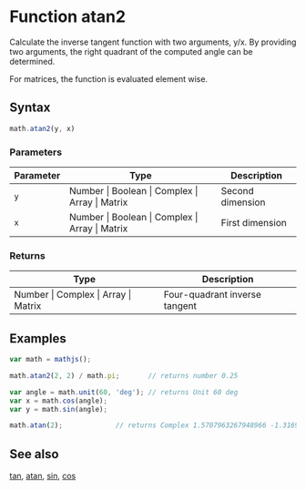 # Function atan2

Calculate the inverse tangent function with two arguments, y/x. By providing two arguments, the right quadrant of the computed angle can be determined.

For matrices, the function is evaluated element wise.


## Syntax

```js
math.atan2(y, x)
```

### Parameters

Parameter | Type | Description
--------- | ---- | -----------
`y` | Number &#124; Boolean &#124; Complex &#124; Array &#124; Matrix | Second dimension
`x` | Number &#124; Boolean &#124; Complex &#124; Array &#124; Matrix | First dimension

### Returns

Type | Description
---- | -----------
Number &#124; Complex &#124; Array &#124; Matrix | Four-quadrant inverse tangent


## Examples

```js
var math = mathjs();

math.atan2(2, 2) / math.pi;       // returns number 0.25

var angle = math.unit(60, 'deg'); // returns Unit 60 deg
var x = math.cos(angle);
var y = math.sin(angle);

math.atan(2);             // returns Complex 1.5707963267948966 -1.3169578969248166 i
```


## See also

[tan](tan.md),
[atan](atan.md),
[sin](sin.md),
[cos](cos.md)


<!-- Note: This file is automatically generated from source code comments. Changes made in this file will be overridden. -->

